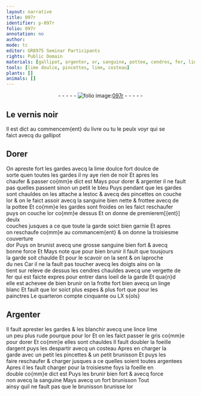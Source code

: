 ```yaml
---
layout: narrative
title: 097r
identifier: p-097r
folio: 097r
annotation: no
author:
mode: tc
editor: GR8975 Seminar Participants
rights: Public Domain
materials: [gallipot, argenter, or, sanguine, pottee, cendres, fer, linge, Argenter, argent, argentees]
tools: [lime doulce, pincettes, lime, costeau]
plants: []
animals: []
---
```


<div class="folio" align="center">- - - - - <a href="http://gallica.bnf.fr/ark:/12148/btv1b10500001g/f199.image" target="_blank"><img src="https://cu-mkp.github.io/2017-workshop-edition/assets/photo-icon.png" alt="folio image: " style="display:inline-block; margin-bottom:-3px;"/>097r</a> - - - - - </div>  
  

## Le vernis noir

 
Il est dict au commencem{ent} du livre ou tu le peulx voyr qui se<br/> faict avecq du <span class="m">gallipot</span>
 
 
  

## Dorer

 
On apreste fort les gardes avecq la <span class="tl">lime doulce</span> fort doulce de<br/> sorte quen toutes les gardes il ny aye rien de noir Et apres les<br/> chaufer & passer co{mm}e dict est Mays pour dorer & <span class="m">argenter</span> il ne fault<br/> pas quelles passent sinon un petit le bleu Puys pendant que les gardes<br/> sont chauldes on les attache a lestoc & avecq des <span class="tl">pincettes</span> on couche<br/> l<span class="m">or</span> & on le faict assoir avecq la <span class="m">sanguine</span> bien nette & frottee avecq de<br/> la <span class="m">pottee</span> Et co{mm}e les gardes sont froides on les faict reschaufer<br/> puys on couche l<span class="m">or</span> co{mm}e dessus Et on donne <span class="del">de</span> premierem[{ent}] deulx<br/> couches jusques a ce que toute la garde soict bien garnie Et apres<br/> on reschaufe co{mm}e au commancem{ent} & on donne la troisiesme couverture<br/> d<span class="m">or</span> Puys on brunist avecq une grosse <span class="m">sanguine</span> bien fort & avecq<br/> bonne force <span class="del">Et</span> Mays note que <span class="add">pour</span> bien brunir il fault que tousjours<br/> la garde soit chaulde Et pour le scavoir on la sent & on laproche<br/> du nes Car il ne la fault pas toucher avecq les doigts ains on la<br/> <span class="del">tient sur</span> releve de dessus les <span class="m">cendres</span> chauldes avecq une vergette de<br/> <span class="m">fer</span> qui est faicte expres pour entrer dans loeil de la garde Et qua{n}d<br/> elle est achevee de bien brunir on la frotte fort bien avecq un <span class="m">linge</span><br/> blanc Et fault que l<span class="m">or</span> soict plus espes & plus fort que pour les<br/> <span class="pro">painctres</span> Le quarteron compte cinquante ou LX s{ols}
 
 
  

## <span class="m">Argenter</span>

 
Il fault aprester les gardes & les blanchir avecq une <span class="del">lince</span> <span class="tl">lime</span><br/> un peu plus rude <span class="del">pour</span>que pour l<span class="m">or</span> Et on les faict passer le gris co{mm}e<br/> pour dorer Et co{mm}e elles sont chauldes Il fault doubler la foeille<br/> d<span class="m">argent</span> puys les despartir avecq un <span class="tl">costeau</span> Apres en charger la<br/> garde avec <span class="del">un petit</span> les pincettes & un petit brunisson Et puys les<br/> faire reschaufer & charger jusques a ce quelles soient toutes <span class="m">argentees</span><br/> Apres il les fault charger pour la troisiesme foys la foeille en<br/> double co{mm}e dict est Puys les brunir bien fort & avecq force<br/> non avecq la <span class="m">sanguine</span> Mays avecq un fort brunisson Tout<br/> ainsy quil ne fault pas que le brunisson brunisse l<span class="m">or</span>
 
